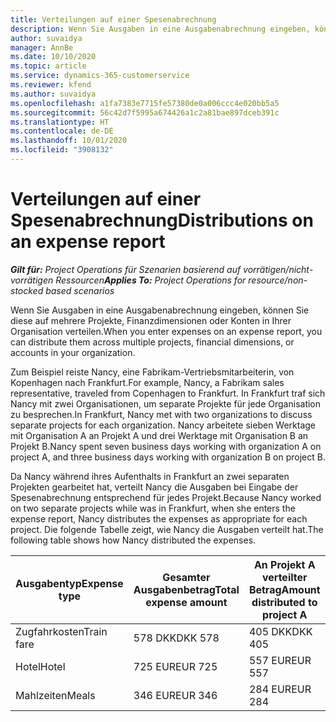 ```yaml
---
title: Verteilungen auf einer Spesenabrechnung
description: Wenn Sie Ausgaben in eine Ausgabenabrechnung eingeben, können Sie diese auf mehrere Projekte, juristische Personen oder Konten in Ihrer Organisation verteilen.
author: suvaidya
manager: AnnBe
ms.date: 10/10/2020
ms.topic: article
ms.service: dynamics-365-customerservice
ms.reviewer: kfend
ms.author: suvaidya
ms.openlocfilehash: a1fa7383e7715fe57380de0a006ccc4e020bb5a5
ms.sourcegitcommit: 56c42d7f5995a674426a1c2a81bae897dceb391c
ms.translationtype: HT
ms.contentlocale: de-DE
ms.lasthandoff: 10/01/2020
ms.locfileid: "3908132"
---
```

# <a name="distributions-on-an-expense-report"></a><span data-ttu-id="975bd-103">Verteilungen auf einer Spesenabrechnung</span><span class="sxs-lookup"><span data-stu-id="975bd-103">Distributions on an expense report</span></span>

<span data-ttu-id="975bd-104">_**Gilt für:** Project Operations für Szenarien basierend auf vorrätigen/nicht-vorrätigen Ressourcen_</span><span class="sxs-lookup"><span data-stu-id="975bd-104">_**Applies To:** Project Operations for resource/non-stocked based scenarios_</span></span>

<span data-ttu-id="975bd-105">Wenn Sie Ausgaben in eine Ausgabenabrechnung eingeben, können Sie diese auf mehrere Projekte, Finanzdimensionen oder Konten in Ihrer Organisation verteilen.</span><span class="sxs-lookup"><span data-stu-id="975bd-105">When you enter expenses on an expense report, you can distribute them across multiple projects, financial dimensions, or accounts in your organization.</span></span>

<span data-ttu-id="975bd-106">Zum Beispiel reiste Nancy, eine Fabrikam-Vertriebsmitarbeiterin, von Kopenhagen nach Frankfurt.</span><span class="sxs-lookup"><span data-stu-id="975bd-106">For example, Nancy, a Fabrikam sales representative, traveled from Copenhagen to Frankfurt.</span></span> <span data-ttu-id="975bd-107">In Frankfurt traf sich Nancy mit zwei Organisationen, um separate Projekte für jede Organisation zu besprechen.</span><span class="sxs-lookup"><span data-stu-id="975bd-107">In Frankfurt, Nancy met with two organizations to discuss separate projects for each organization.</span></span> <span data-ttu-id="975bd-108">Nancy arbeitete sieben Werktage mit Organisation A an Projekt A und drei Werktage mit Organisation B an Projekt B.</span><span class="sxs-lookup"><span data-stu-id="975bd-108">Nancy spent seven business days working with organization A on project A, and three business days working with organization B on project B.</span></span>

<span data-ttu-id="975bd-109">Da Nancy während ihres Aufenthalts in Frankfurt an zwei separaten Projekten gearbeitet hat, verteilt Nancy die Ausgaben bei Eingabe der Spesenabrechnung entsprechend für jedes Projekt.</span><span class="sxs-lookup"><span data-stu-id="975bd-109">Because Nancy worked on two separate projects while was in Frankfurt, when she enters the expense report, Nancy distributes the expenses as appropriate for each project.</span></span> <span data-ttu-id="975bd-110">Die folgende Tabelle zeigt, wie Nancy die Ausgaben verteilt hat.</span><span class="sxs-lookup"><span data-stu-id="975bd-110">The following table shows how Nancy distributed the expenses.</span></span>

| <span data-ttu-id="975bd-111">Ausgabentyp</span><span class="sxs-lookup"><span data-stu-id="975bd-111">Expense type</span></span> | <span data-ttu-id="975bd-112">Gesamter Ausgabenbetrag</span><span class="sxs-lookup"><span data-stu-id="975bd-112">Total expense amount</span></span> | <span data-ttu-id="975bd-113">An Projekt A verteilter Betrag</span><span class="sxs-lookup"><span data-stu-id="975bd-113">Amount distributed to project A</span></span> | <span data-ttu-id="975bd-114">An Projekt B verteilter Betrag</span><span class="sxs-lookup"><span data-stu-id="975bd-114">Amount distributed to project B</span></span> |
|--------------|----------------------|---------------------------------|---------------------------------|
| <span data-ttu-id="975bd-115">Zugfahrkosten</span><span class="sxs-lookup"><span data-stu-id="975bd-115">Train fare</span></span>   | <span data-ttu-id="975bd-116">578 DKK</span><span class="sxs-lookup"><span data-stu-id="975bd-116">DKK 578</span></span>              | <span data-ttu-id="975bd-117">405 DKK</span><span class="sxs-lookup"><span data-stu-id="975bd-117">DKK 405</span></span>                         | <span data-ttu-id="975bd-118">173 DKK</span><span class="sxs-lookup"><span data-stu-id="975bd-118">DKK 173</span></span>                         |
| <span data-ttu-id="975bd-119">Hotel</span><span class="sxs-lookup"><span data-stu-id="975bd-119">Hotel</span></span>        | <span data-ttu-id="975bd-120">725 EUR</span><span class="sxs-lookup"><span data-stu-id="975bd-120">EUR 725</span></span>              | <span data-ttu-id="975bd-121">557 EUR</span><span class="sxs-lookup"><span data-stu-id="975bd-121">EUR 557</span></span>                         | <span data-ttu-id="975bd-122">168 EUR</span><span class="sxs-lookup"><span data-stu-id="975bd-122">EUR 168</span></span>                         |
| <span data-ttu-id="975bd-123">Mahlzeiten</span><span class="sxs-lookup"><span data-stu-id="975bd-123">Meals</span></span>        | <span data-ttu-id="975bd-124">346 EUR</span><span class="sxs-lookup"><span data-stu-id="975bd-124">EUR 346</span></span>              | <span data-ttu-id="975bd-125">284 EUR</span><span class="sxs-lookup"><span data-stu-id="975bd-125">EUR 284</span></span>                         | <span data-ttu-id="975bd-126">62 EUR</span><span class="sxs-lookup"><span data-stu-id="975bd-126">EUR 62</span></span>                          |
